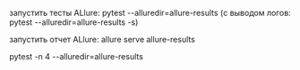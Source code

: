 
запустить тесты ALlure: pytest --alluredir=allure-results (с выводом логов: pytest --alluredir=allure-results -s)

запустить отчет ALlure: allure serve allure-results

pytest -n 4 --alluredir=allure-results